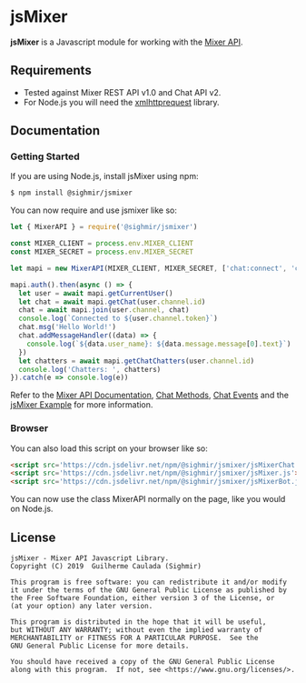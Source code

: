 # jsMixer #

**jsMixer** is a Javascript module for working with the [Mixer API](https://dev.mixer.com/rest/index.html).

## Requirements
* Tested against Mixer REST API v1.0 and Chat API v2.
* For Node.js you will need the [xmlhttprequest](https://www.npmjs.com/package/xmlhttprequest) library.

## Documentation ##
### Getting Started

If you are using Node.js, install jsMixer using npm:

```bash
$ npm install @sighmir/jsmixer
```

You can now require and use jsmixer like so:

```js
let { MixerAPI } = require('@sighmir/jsmixer')

const MIXER_CLIENT = process.env.MIXER_CLIENT
const MIXER_SECRET = process.env.MIXER_SECRET

let mapi = new MixerAPI(MIXER_CLIENT, MIXER_SECRET, ['chat:connect', 'chat:chat'])

mapi.auth().then(async () => {
  let user = await mapi.getCurrentUser()
  let chat = await mapi.getChat(user.channel.id)
  chat = await mapi.join(user.channel, chat)
  console.log(`Connected to ${user.channel.token}`)
  chat.msg('Hello World!')
  chat.addMessageHandler((data) => {
    console.log(`${data.user_name}: ${data.message.message[0].text}`)
  })
  let chatters = await mapi.getChatChatters(user.channel.id)
  console.log('Chatters: ', chatters)
}).catch(e => console.log(e))
```

Refer to the [Mixer API Documentation](https://dev.mixer.com/rest/index.html), [Chat Methods](https://dev.mixer.com/reference/chat/methods),  [Chat Events](https://dev.mixer.com/reference/chat/events) and the [jsMixer Example](https://github.com/Sighmir/jsMixer/tree/master/example) for more information.  

### Browser

You can also load this script on your browser like so:

```html
<script src='https://cdn.jsdelivr.net/npm/@sighmir/jsmixer/jsMixerChat.js'></script>
<script src='https://cdn.jsdelivr.net/npm/@sighmir/jsmixer/jsMixer.js'></script>
<script src='https://cdn.jsdelivr.net/npm/@sighmir/jsmixer/jsMixerBot.js'></script>
```

You can now use the class MixerAPI normally on the page, like you would on Node.js.

## License ##
```
jsMixer - Mixer API Javascript Library.
Copyright (C) 2019  Guilherme Caulada (Sighmir)

This program is free software: you can redistribute it and/or modify
it under the terms of the GNU General Public License as published by
the Free Software Foundation, either version 3 of the License, or
(at your option) any later version.

This program is distributed in the hope that it will be useful,
but WITHOUT ANY WARRANTY; without even the implied warranty of
MERCHANTABILITY or FITNESS FOR A PARTICULAR PURPOSE.  See the
GNU General Public License for more details.

You should have received a copy of the GNU General Public License
along with this program.  If not, see <https://www.gnu.org/licenses/>.
```
